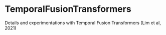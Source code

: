 # TemporalFusionTransformers
Details and experimentations with Temporal Fusion Transformers (Lim et al, 2021)
